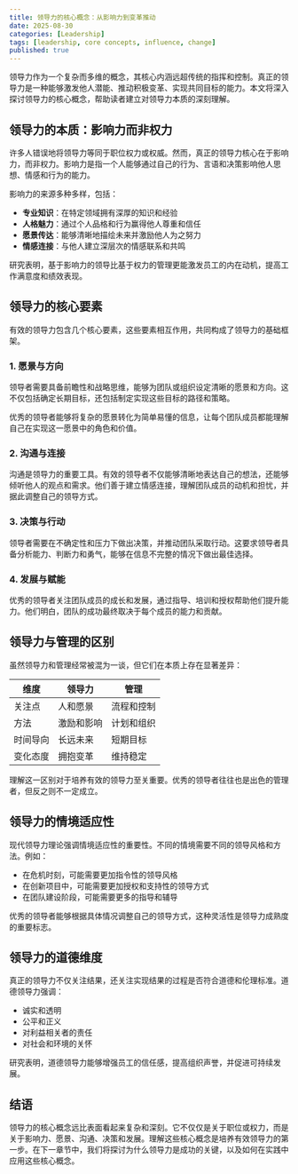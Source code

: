 ```yaml
---
title: 领导力的核心概念：从影响力到变革推动
date: 2025-08-30
categories: [Leadership]
tags: [leadership, core concepts, influence, change]
published: true
---
```


领导力作为一个复杂而多维的概念，其核心内涵远超传统的指挥和控制。真正的领导力是一种能够激发他人潜能、推动积极变革、实现共同目标的能力。本文将深入探讨领导力的核心概念，帮助读者建立对领导力本质的深刻理解。

## 领导力的本质：影响力而非权力

许多人错误地将领导力等同于职位权力或权威。然而，真正的领导力核心在于影响力，而非权力。影响力是指一个人能够通过自己的行为、言语和决策影响他人思想、情感和行为的能力。

影响力的来源多种多样，包括：
- **专业知识**：在特定领域拥有深厚的知识和经验
- **人格魅力**：通过个人品格和行为赢得他人尊重和信任
- **愿景传达**：能够清晰地描绘未来并激励他人为之努力
- **情感连接**：与他人建立深层次的情感联系和共鸣

研究表明，基于影响力的领导比基于权力的管理更能激发员工的内在动机，提高工作满意度和绩效表现。

## 领导力的核心要素

有效的领导力包含几个核心要素，这些要素相互作用，共同构成了领导力的基础框架。

### 1. 愿景与方向

领导者需要具备前瞻性和战略思维，能够为团队或组织设定清晰的愿景和方向。这不仅包括确定长期目标，还包括制定实现这些目标的路径和策略。

优秀的领导者能够将复杂的愿景转化为简单易懂的信息，让每个团队成员都能理解自己在实现这一愿景中的角色和价值。

### 2. 沟通与连接

沟通是领导力的重要工具。有效的领导者不仅能够清晰地表达自己的想法，还能够倾听他人的观点和需求。他们善于建立情感连接，理解团队成员的动机和担忧，并据此调整自己的领导方式。

### 3. 决策与行动

领导者需要在不确定性和压力下做出决策，并推动团队采取行动。这要求领导者具备分析能力、判断力和勇气，能够在信息不完整的情况下做出最佳选择。

### 4. 发展与赋能

优秀的领导者关注团队成员的成长和发展，通过指导、培训和授权帮助他们提升能力。他们明白，团队的成功最终取决于每个成员的能力和贡献。

## 领导力与管理的区别

虽然领导力和管理经常被混为一谈，但它们在本质上存在显著差异：

| 维度 | 领导力 | 管理 |
|------|--------|------|
| 关注点 | 人和愿景 | 流程和控制 |
| 方法 | 激励和影响 | 计划和组织 |
| 时间导向 | 长远未来 | 短期目标 |
| 变化态度 | 拥抱变革 | 维持稳定 |

理解这一区别对于培养有效的领导力至关重要。优秀的领导者往往也是出色的管理者，但反之则不一定成立。

## 领导力的情境适应性

现代领导力理论强调情境适应性的重要性。不同的情境需要不同的领导风格和方法。例如：
- 在危机时刻，可能需要更加指令性的领导风格
- 在创新项目中，可能需要更加授权和支持性的领导方式
- 在团队建设阶段，可能需要更多的指导和辅导

优秀的领导者能够根据具体情况调整自己的领导方式，这种灵活性是领导力成熟度的重要标志。

## 领导力的道德维度

真正的领导力不仅关注结果，还关注实现结果的过程是否符合道德和伦理标准。道德领导力强调：
- 诚实和透明
- 公平和正义
- 对利益相关者的责任
- 对社会和环境的关怀

研究表明，道德领导力能够增强员工的信任感，提高组织声誉，并促进可持续发展。

## 结语

领导力的核心概念远比表面看起来复杂和深刻。它不仅仅是关于职位或权力，而是关于影响力、愿景、沟通、决策和发展。理解这些核心概念是培养有效领导力的第一步。在下一章节中，我们将探讨为什么领导力是成功的关键，以及如何在实践中应用这些核心概念。
